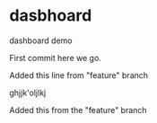 # dasbhoard
dashboard demo

First commit here we go.

Added this line from "feature" branch

ghjjk'oljlkj

Added this from the "feature" branch

